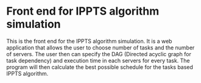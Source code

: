 # Front end for IPPTS algorithm simulation

This is the front end for the IPPTS algorithm simulation. It is a web application that allows the user to choose number of tasks and the number of servers. The user then can specify the DAG (Directed acyclic graph for task dependency) and execution time in each servers for every task. The program will then calculate the best possible schedule for the tasks based IPPTS algorithm.